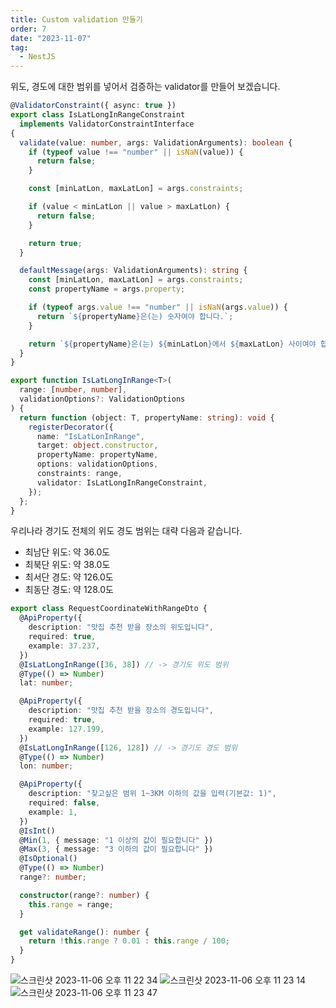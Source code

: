 ```yaml
---
title: Custom validation 만들기
order: 7
date: "2023-11-07"
tag:
  - NestJS
---
```


위도, 경도에 대한 범위를 넣어서 검증하는 validator를 만들어 보겠습니다.

<!--end-->

```ts
@ValidatorConstraint({ async: true })
export class IsLatLongInRangeConstraint
  implements ValidatorConstraintInterface
{
  validate(value: number, args: ValidationArguments): boolean {
    if (typeof value !== "number" || isNaN(value)) {
      return false;
    }

    const [minLatLon, maxLatLon] = args.constraints;

    if (value < minLatLon || value > maxLatLon) {
      return false;
    }

    return true;
  }

  defaultMessage(args: ValidationArguments): string {
    const [minLatLon, maxLatLon] = args.constraints;
    const propertyName = args.property;

    if (typeof args.value !== "number" || isNaN(args.value)) {
      return `${propertyName}은(는) 숫자여야 합니다.`;
    }

    return `${propertyName}은(는) ${minLatLon}에서 ${maxLatLon} 사이여야 합니다.`;
  }
}

export function IsLatLongInRange<T>(
  range: [number, number],
  validationOptions?: ValidationOptions
) {
  return function (object: T, propertyName: string): void {
    registerDecorator({
      name: "IsLatLonInRange",
      target: object.constructor,
      propertyName: propertyName,
      options: validationOptions,
      constraints: range,
      validator: IsLatLongInRangeConstraint,
    });
  };
}
```

우리나라 경기도 전체의 위도 경도 범위는 대략 다음과 같습니다.

- 최남단 위도: 약 36.0도
- 최북단 위도: 약 38.0도
- 최서단 경도: 약 126.0도
- 최동단 경도: 약 128.0도

```ts
export class RequestCoordinateWithRangeDto {
  @ApiProperty({
    description: "맛집 추천 받을 장소의 위도입니다",
    required: true,
    example: 37.237,
  })
  @IsLatLongInRange([36, 38]) // -> 경기도 위도 범위
  @Type(() => Number)
  lat: number;

  @ApiProperty({
    description: "맛집 추천 받을 장소의 경도입니다",
    required: true,
    example: 127.199,
  })
  @IsLatLongInRange([126, 128]) // -> 경기도 경도 범위
  @Type(() => Number)
  lon: number;

  @ApiProperty({
    description: "찾고싶은 범위 1~3KM 이하의 값을 입력(기본값: 1)",
    required: false,
    example: 1,
  })
  @IsInt()
  @Min(1, { message: "1 이상의 값이 필요합니다" })
  @Max(3, { message: "3 이하의 값이 필요합니다" })
  @IsOptional()
  @Type(() => Number)
  range?: number;

  constructor(range?: number) {
    this.range = range;
  }

  get validateRange(): number {
    return !this.range ? 0.01 : this.range / 100;
  }
}
```

![스크린샷 2023-11-06 오후 11 22 34](https://github.com/pre-onboarding-backend-G/feed-me-baby/assets/96982072/f3cd02ff-604f-47a2-8c9f-d82625cc9acd)
![스크린샷 2023-11-06 오후 11 23 14](https://github.com/pre-onboarding-backend-G/feed-me-baby/assets/96982072/c9667024-a53d-41f7-9cda-188a4930d04e)
![스크린샷 2023-11-06 오후 11 23 47](https://github.com/pre-onboarding-backend-G/feed-me-baby/assets/96982072/53c2e33e-14d5-47d9-bf57-c02ede5bf0d7)
